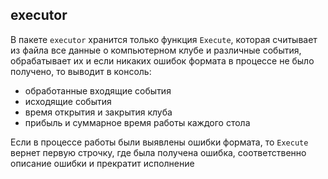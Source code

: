 ## executor

В пакете `executor` хранится только функция
`Execute`, которая считывает из файла все данные о 
компьютерном клубе и различные события, обрабатывает их
и если никаких ошибок формата в процессе не было получено, то
выводит в консоль:
- обработанные входящие события
- исходящие события
- время открытия и закрытия клуба
- прибыль и суммарное время работы каждого стола

Если в процессе работы были выявлены ошибки формата, то
`Execute` вернет первую строчку, где была получена ошибка, соответственно
описание ошибки и прекратит исполнение